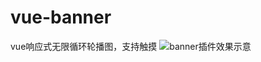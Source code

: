 # vue-banner
vue响应式无限循环轮播图，支持触摸
![banner插件效果示意](http://upload-images.jianshu.io/upload_images/4149586-be61325c795bb1a3.gif?imageMogr2/auto-orient/strip)
